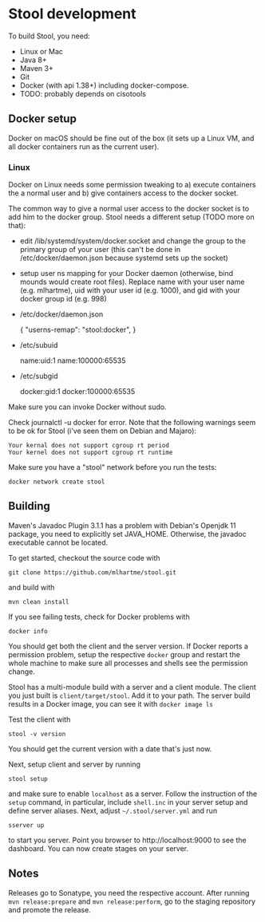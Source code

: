 # Stool development

To build Stool, you need:
* Linux or Mac
* Java 8+
* Maven 3+
* Git
* Docker (with api 1.38+) including docker-compose. 
* TODO: probably depends on cisotools

## Docker setup 

Docker on macOS should be fine out of the box (it sets up a Linux VM, and all docker containers run as the current user).

### Linux

Docker on Linux needs some permission tweaking to a) execute containers the a normal user and b) give containers access to the docker socket.

The common way to give a normal user access to the docker socket is to add him to the docker group. Stool needs a different setup (TODO more on that):

* edit /lib/systemd/system/docker.socket and change the group to the primary group of your user
  (this can't be done in /etc/docker/daemon.json because systemd sets up the socket)
* setup user ns mapping for your Docker daemon (otherwise, bind mounds would create root files). 
  Replace name with your user name (e.g. mlhartme), uid with your user id (e.g. 1000), and gid with your docker group id (e.g. 998)

* /etc/docker/daemon.json

    {
      "userns-remap": "stool:docker",
    }

* /etc/subuid

    name:uid:1
    name:100000:65535

* /etc/subgid

    docker:gid:1
    docker:100000:65535


Make sure you can invoke Docker without sudo.

Check journalctl -u docker for error. Note that the following warnings seem to be ok for Stool (i've seen them on Debian and Majaro):

    Your kernal does not support cgroup rt period
    Your kernel does not support cgroup rt runtime


Make sure you have a "stool" network before you run the tests:

    docker network create stool


   
## Building

Maven's Javadoc Plugin 3.1.1 has a problem with Debian's Openjdk 11 package, you need to explicitly set JAVA_HOME. Otherwise,
the javadoc executable cannot be located.

To get started, checkout the source code with

    git clone https://github.com/mlhartme/stool.git

and build with

    mvn clean install
    
If you see failing tests, check for Docker problems with

    docker info
    
You should get both the client and the server version. If Docker reports a permission problem, setup the respective `docker` 
group and restart the whole machine to make sure all processes and shells see the permission change.

Stool has a multi-module build with a server and a client module. The client you just built is `client/target/stool`.
Add it to your path. The server build results in a Docker image, you can see it with `docker image ls`

Test the client with 

    stool -v version
    
You should get the current version with a date that's just now.

Next, setup client and server by running 

    stool setup

and make sure to enable `localhost` as a server. Follow the instruction of the `setup` command, in particular, include 
`shell.inc` in your server setup and define server aliases. Next, adjust `~/.stool/server.yml` and run 

    sserver up
    
to start you server. Point you browser to http://localhost:9000 to see the dashboard. You can now create stages on your server.


## Notes
 
Releases go to Sonatype, you need the respective account. After running `mvn release:prepare` and `mvn release:perform`, go to
the staging repository and promote the release.
